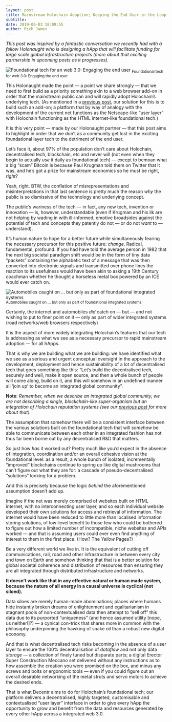 ```yaml
---
layout: post
title: Mainstream Holochain Adoption; Keeping the End User in the Loop
subtitle:
date: 2019-06-03 18:09:55
author: Rich James
---
```


*This post was inspired by a fantastic conversation we recently had with a fellow Holonaught who is designing a hApp that will facilitate funding for large scale global infrastructure projects (more about that exciting partnership in upcoming posts as it progresses).*

![Foundational tech for an web 3.0: Engaging the end user](https://miro.medium.com/max/2400/1*OsxguGDCR5Z4E4g4aionvw.jpeg)
<sub>Foundational tech for web 3.0: Engaging the end user</sub>

This Holonaught made the point — a point we share strongly — that we need to first build as a priority something akin to a web browser add-on in order that the mainstream public can and will rapidly adopt Holochain’s underlying tech. (As mentioned in a [previous post](https://medium.com/@Rich.James/decentr-netscape-for-ngi-31b912b1ca85), our solution for this is to build such an add-on; a platform that by way of analogy with the development of the current net functions as the Netscape-like “user layer” with Holochain functioning as the HTML internet-like foundational tech.)

It is this very point — made by our Holonaught partner — that this post aims to highlight in order that we don’t as a community get lost in the exciting foundational layer tech to the detriment of the end user.

Let’s face it, about 97% of the population don’t care about Holochain, decentralised tech, blockchain, etc and never will (not even when they begin to actually *use* it daily as foundational tech) — except to bemoan what a big “scam” Bitcoin is because Paul Krugman told them on Twitter that it was, and he’s got a prize for mainstream economics so he must be right, *right*?

Yeah, right. BTW, the conflation of misrepresentations and misinterpretations in that last sentence is pretty much the reason *why* the public is so dismissive of the technology and underlying concept.

The public’s wariness of the tech — in fact, any new tech, invention or innovation — is, however, understandable (even if Krugman and his ilk are not helping by wading in with ill-informed, emotive broadsides against the potential of tech and concepts they patently do not — or do not *want* to — understand).

It’s human nature to hope for a better future while simultaneously fearing the necessary precursor for this positive future: *change*. Radical, fundamental, profound. If you had have told the average person in 1982 that the next big societal paradigm shift would be in the form of tiny data “packets” containing the alphabetic text of a message that was then converted into electronic signals and transmitted over phone lines the reaction to its usefulness would have been akin to asking a 19th Century coachman whether he thought a horseless metal box powered by an ICE would ever catch on.

![Automobiles caught on … but only as part of foundational integrated systems](https://miro.medium.com/max/1276/1*eDLr0xAKwyyzx2B-ogh53w.jpeg)
<sub>Automobiles caught on … but only as part of foundational integrated systems</sub>

Certainly, the internet and automobiles *did* catch on — but — and not wishing to put to finer point on it — only as part of wider integrated systems (road networks/web browsers respectively)

It is the aspect of more widely integrating Holochain’s features that our tech is addressing as what we see as a necessary precursor to rapid mainstream adoption — for all hApps.

That is why we are building what we are building: we have identified what we see as a serious and urgent conceptual oversight in the approach to the development, deployment and hence sustainability of a lot of decentralised tech that goes something like this: “Let’s build the decentralised tech, securely and well, make it open source, and then a whole bunch of people will come along, build on it, and this will somehow in an undefined manner all ‘join up’ to become an integrated global community”.

**Note**: *Remember, when we describe an integrated global community, we are not describing a single, blockchain-like super-organism but an integration of Holochain reputation systems (see our* [*previous post*](https://medium.com/@Rich.James/decentr-giving-holochain-reputation-systems-a-broader-context-298fae70b109) *for more about that).*

The assumption that somehow there will be a consistent interface between the various solutions built on the foundational tech that will *somehow* be able to communicate between each other in an integrated fashion has not thus far been borne out by any decentralised R&D that matters.

So just how *has* it worked out? Pretty much like you’d expect in the absence of integration, coordination and/or an overall cohesive vision at the foundational level: as a result, a whole bunch of isolated, incrementally “improved” blockchains continue to spring up like digital mushrooms that can’t figure out what they are for: a cascade of pseudo-decentralised “solutions” looking for a problem.

And this is precisely because the logic *behind* the aforementioned assumption doesn’t add up.

Imagine if the net was merely comprised of websites built on HTML internet, with no interconnecting user layer, and so each individual website developed their own solutions for access and retrieval of information. The internet would have been reduced to little more than localised information storing solutions, of low-level benefit to those few who could be bothered to figure out how a limited number of incompatible, niche websites and APIs worked — and that is assuming users could ever even find anything of interest to them in the first place. (How? The *Yellow* Pages?)

Be a very different world we live in. It is the equivalent of cutting off communications, rail, road and other infrastructure in between every city and town on Earth and somehow thinking that that is a better solution for global societal coherence and distribution of resources than ensuring they are all integrated through distributed infrastructure and networks.

**It doesn’t work like that in any effective natural or human made system, because the nature of all energy in a causal universe is cyclical (not siloed).**

Data siloes are merely human-made abominations; places where humans hide instantly broken dreams of enlightenment and egalitarianism in stagnant pools of non-contextualised data then attempt to “sell off” this data due to its purported “uniqueness” (and hence assumed utility [nope, us neither!]?) — a cynical con-trick that shares more in common with the philosophy underpinning the hawking of snake oil than a robust new digital economy.

And that is what decentralised tech risks becoming in the absence of a user layer to ensure the 100% decentralisation of *dataflow* and not only data *storage* — a collection of finely tuned but disparate parts; a digital Erector Super Construction Meccano set delivered without any instructions as to how assemble the creation you were promised on the box, and minus any screws and bolts or ergonomic tools — even if you could figure out an overall desirable networking of the metal struts and servo motors to achieve the desired ends.

That is what Decentr aims to do for Holochain’s foundational tech; our platform delivers a decentralised, highly targeted, customisable and contextualised “user layer” interface in order to give every hApp the opportunity to grow and benefit from the data and resources generated by every other hApp across a integrated web 3.0.
